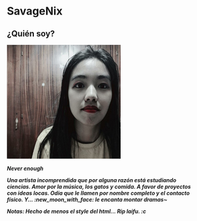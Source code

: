 <html>
<head>
  <link rel="stylesheet" href="styles.css">
  </head>
<body>
<h1> SavageNix </h1>


<h2> ¿Quién soy? </h2/>
  
<img src="https://github.com/Chiiyomi/Nix/blob/master/Pic_235.jpg" width="300" height="300" margin= "500">

<i><b>Never enough<i><b>


<p>Una artista incomprendida que por alguna razón está estudiando ciencias. Amor por la música, los gatos y comida. A favor de proyectos con ideas locas. Odia que le llamen por nombre completo y el contacto físico. Y... :new_moon_with_face:	 le encanta montar dramas~ </p>

Notas: Hecho de menos el style del html... Rip laifu. :c
</body>
